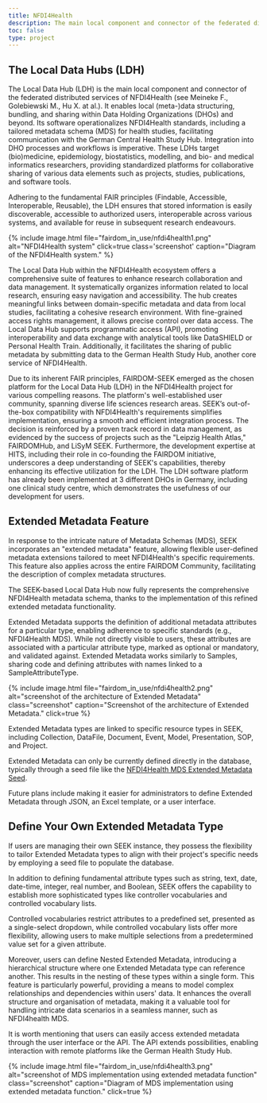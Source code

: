 ```yaml
---
title: NFDI4Health
description: The main local component and connector of the federated distributed services of NFDI4Health, Germany.
toc: false
type: project
---
```


## The Local Data Hubs (LDH)

The Local Data Hub (LDH) is the main local component and connector of the federated distributed services of NFDI4Health (see Meineke F., Golebiewski M., Hu X. at al.). It enables local (meta-)data structuring, bundling, and sharing within Data Holding Organizations (DHOs) and beyond. Its software operationalizes NFDI4Health standards, including a tailored metadata schema (MDS) for health studies, facilitating communication with the German Central Health Study Hub. Integration into DHO processes and workflows is imperative. These LDHs target (bio)medicine, epidemiology, biostatistics, modelling, and bio- and medical informatics researchers, providing standardized platforms for collaborative sharing of various data elements such as projects, studies, publications, and software tools.

Adhering to the fundamental FAIR principles (Findable, Accessible, Interoperable, Reusable), the LDH ensures that stored information is easily discoverable, accessible to authorized users, interoperable across various systems, and available for reuse in subsequent research endeavours. 


{% include image.html file="fairdom_in_use/nfdi4health1.png" alt="NFDI4Health system" click=true class='screenshot' caption="Diagram of the NFDI4Health system." %}

The Local Data Hub within the NFDI4Health ecosystem offers a comprehensive suite of features to enhance research collaboration and data management. It systematically organizes information related to local research, ensuring easy navigation and accessibility. The hub creates meaningful links between domain-specific metadata and data from local studies, facilitating a cohesive research environment. With fine-grained access rights management, it allows precise control over data access. The Local Data Hub supports programmatic access (API), promoting interoperability and data exchange with analytical tools like DataSHIELD or Personal Health Train. Additionally, it facilitates the sharing of public metadata by submitting data to the German Health Study Hub, another core service of NFDI4Health.

Due to its inherent FAIR principles, FAIRDOM-SEEK emerged as the chosen platform for the Local Data Hub (LDH) in the NFDI4Health project for various compelling reasons. The platform's well-established user community, spanning diverse life sciences research areas. SEEK’s out-of-the-box compatibility with NFDI4Health's requirements simplifies implementation, ensuring a smooth and efficient integration process. The decision is reinforced by a proven track record in data management, as evidenced by the success of projects such as the "Leipzig Health Atlas," FAIRDOMHub, and LiSyM SEEK. Furthermore, the development expertise at HITS, including their role in co-founding the FAIRDOM initiative, underscores a deep understanding of SEEK's capabilities, thereby enhancing its effective utilization for the LDH. The LDH software platform has already been implemented at 3 different DHOs in Germany, including one clinical study centre, which demonstrates the usefulness of our development for users.


## Extended Metadata Feature

In response to the intricate nature of Metadata Schemas (MDS), SEEK incorporates an "extended metadata" feature, allowing flexible user-defined metadata extensions tailored to meet NFDI4Health's specific requirements. This feature also applies across the entire FAIRDOM Community, facilitating the description of complex metadata structures. 

The SEEK-based Local Data Hub now fully represents the comprehensive NFDI4Health metadata schema, thanks to the implementation of this refined extended metadata functionality.

Extended Metadata supports the definition of additional metadata attributes for a particular type, enabling adherence to specific standards (e.g., NFDI4Health MDS). While not directly visible to users, these attributes are associated with a particular attribute type, marked as optional or mandatory, and validated against. Extended Metadata works similarly to Samples, sharing code and defining attributes with names linked to a SampleAttributeType.


{% include image.html file="fairdom_in_use/nfdi4health2.png" alt="screenshot of the architecture of Extended Metadata" class="screenshot" caption="Screenshot of the architecture of Extended Metadata." click=true %}


Extended Metadata types are linked to specific resource types in SEEK, including Collection, DataFile, Document, Event, Model, Presentation, SOP, and Project.  

Extended Metadata can only be currently defined directly in the database, typically through a seed file like the [NFDI4Health MDS Extended Metadata Seed](https://github.com/nfdi4health/ldh/blob/main/db/seeds/018_MDS_3_3_Project_gen.seeds.rb).

Future plans include making it easier for administrators to define Extended Metadata through JSON, an Excel template, or a user interface. 

## Define Your Own Extended Metadata Type

If users are managing their own SEEK instance, they possess the flexibility to tailor Extended Metadata types to align with their project's specific needs by employing a seed file to populate the database.

In addition to defining fundamental attribute types such as string, text, date, date-time, integer, real number, and Boolean, SEEK offers the capability to establish more sophisticated types like controller vocabularies and controlled vocabulary lists. 

Controlled vocabularies restrict attributes to a predefined set, presented as a single-select dropdown, while controlled vocabulary lists offer more flexibility, allowing users to make multiple selections from a predetermined  value set for a given attribute.

Moreover, users can define Nested Extended Metadata, introducing a hierarchical structure where one Extended Metadata type can reference another. This results in the nesting of these types within a single form. This feature is particularly powerful, providing a means to model complex relationships and dependencies within users' data. It enhances the overall structure and organisation of metadata, making it a valuable tool for handling intricate data scenarios in a seamless manner, such as NFDI4health MDS. 

It is worth mentioning that users can easily access extended metadata through the user interface or the API. The API extends possibilities, enabling interaction with remote platforms like the German Health Study Hub.


{% include image.html file="fairdom_in_use/nfdi4health3.png" alt="screenshot of MDS implementation using extended metadata function" class="screenshot" caption="Diagram of MDS implementation using extended metadata function." click=true %}


